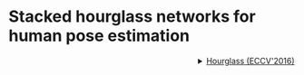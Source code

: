 # Stacked hourglass networks for human pose estimation

<!-- [ALGORITHM] -->

<details>
<summary align="right"><a href="https://link.springer.com/chapter/10.1007/978-3-319-46484-8_29">Hourglass (ECCV'2016)</a></summary>

```bibtex
@inproceedings{newell2016stacked,
  title={Stacked hourglass networks for human pose estimation},
  author={Newell, Alejandro and Yang, Kaiyu and Deng, Jia},
  booktitle={European conference on computer vision},
  pages={483--499},
  year={2016},
  organization={Springer}
}
```

</details>
